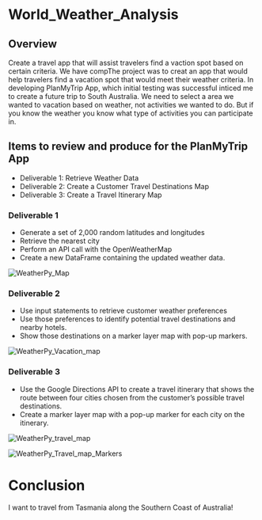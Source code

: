 # World_Weather_Analysis

## Overview
Create a travel app that will assist travelers find a vaction spot based on certain criteria.  We have compThe project was to creat an app that would help travelers find a vacation spot that would meet their weather criteria.  In developing PlanMyTrip App, which initial testing was successful inticed me to create a future trip to South Australia. We need to select a area we wanted to vacation based on weather, not activities we wanted to do.  But if you know the weather you know what type of activities you can participate in. 

## Items to review and produce for the PlanMyTrip App
* Deliverable 1: Retrieve Weather Data
* Deliverable 2: Create a Customer Travel Destinations Map
* Deliverable 3: Create a Travel Itinerary Map

### Deliverable 1
* Generate a set of 2,000 random latitudes and longitudes
* Retrieve the nearest city 
* Perform an API call with the OpenWeatherMap 
* Create a new DataFrame containing the updated weather data.

![WeatherPy_Map](https://user-images.githubusercontent.com/17502725/145686444-2598d430-5cc6-4121-a5aa-4d829ff9596c.PNG)

### Deliverable 2
* Use input statements to retrieve customer weather preferences
* Use those preferences to identify potential travel destinations and nearby hotels. 
* Show those destinations on a marker layer map with pop-up markers.

![WeatherPy_Vacation_map](https://user-images.githubusercontent.com/17502725/145686075-8f2e1a64-366e-40a8-8113-3979ab66e20e.png)

### Deliverable 3
* Use the Google Directions API to create a travel itinerary that shows the route between four cities chosen from the customer’s possible travel destinations. 
* Create a marker layer map with a pop-up marker for each city on the itinerary.

![WeatherPy_travel_map](https://user-images.githubusercontent.com/17502725/145686092-72290d90-c026-4e45-9c57-a513169a1b59.PNG)

![WeatherPy_Travel_map_Markers](https://user-images.githubusercontent.com/17502725/145686098-2133bb58-8525-47ab-aac9-ab2ab3d21bb7.PNG)

# Conclusion
I want to travel from Tasmania along the Southern Coast of Australia!
